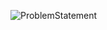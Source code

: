 ![ProblemStatement](https://user-images.githubusercontent.com/105222251/224717375-8435d16a-2255-4452-8ec3-3812833451da.png)

